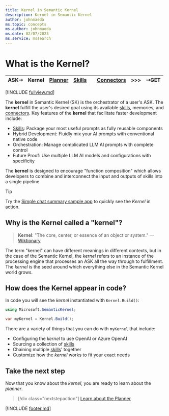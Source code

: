 ```yaml
---
title: Kernel in Semantic Kernel
description: Kernel in Semantic Kernel
author: johnmaeda
ms.topic: concepts
ms.author: johnmaeda
ms.date: 02/07/2023
ms.service: mssearch
---
```

# What is the Kernel?

| ASK⇾ | Kernel | [Planner](/semantic-kernel/concepts-sk/Planner) | [Skills](/semantic-kernel/concepts-sk/skills)| |[Connectors](/semantic-kernel/concepts-sk/Connectors) | >>>|  ⇾GET | 
|---|---|---|---|---|---|---|---|

[!INCLUDE [fullview.md](../includes/fullview.md)]

The **kernel** in Semantic Kernel (SK) is the orchestrator of a user's ASK. The **kernel** fulfill the user's desired goal using its available [skills](/semantic-kernel/concepts-sk/skills), memories, and [connectors](/semantic-kernel/concepts-sk/connectors). Key features of the **kernel** that facilitate faster development include:

* [Skills](/semantic-kernel/concepts-sk/skills): Package your most useful prompts as fully reusable components
* Hybrid Development: Fluidly mix your AI prompts with conventional native code
* Orchestration: Manage complicated LLM AI prompts with complete control
* Future Proof: Use multiple LLM AI models and configurations with specificity

The **kernel** is designed to encourage "function composition" which allows developers to combine and interconnect the input and outputs of skills into a single pipeline.

> [!TIP]
> Try the [Simple chat summary sample app](/semantic-kernel/samples/simplechatsummary) to quickly see the _Kernel_ in action.

## Why is the Kernel called a "kernel"?

> **Kernel**: "The core, center, or essence of an object or system." —[Wiktionary](/semantic-kernel/support/bibliography#kernel)

The term "kernel" can have different meanings in different contexts, but in the case of the Semantic Kernel, the _kernel_ refers to an instance of the processing engine that processes an ASK all the way through to fulfillment. The _kernel_ is the seed around which everything else in the Semantic Kernel world grows.

## How does the Kernel appear in code?

In code you will see the _kernel_ instantiated with `Kernel.Build()`:

```csharp
using Microsoft.SemanticKernel;

var myKernel = Kernel.Build();
```

There are a variety of things that you can do with `myKernel` that include:

* Configuring the _kernel_ to use OpenAI or Azure OpenAI
* Sourcing a collection of [skills](/semantic-kernel/concepts-sk/skills)
* Chaining multiple [skills](/semantic-kernel/concepts-sk/skills)' together
* Customize how the _kernel_ works to fit your exact needs

## Take the next step

Now that you know about the _kernel_, you are ready to learn about the _planner_.

> [!div class="nextstepaction"]
> [Learn about the Planner](/semantic-kernel/concepts-sk/planner)

[!INCLUDE [footer.md](../includes/footer.md)]
